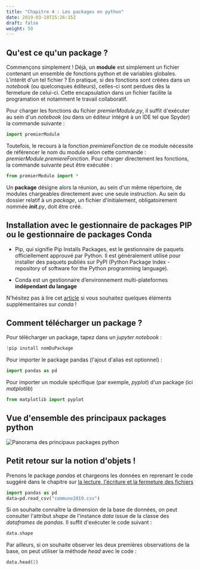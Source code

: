 ```yaml
---
title: "Chapitre 4 : Les packages en python"
date: 2019-03-18T15:26:15Z
draft: false
weight: 50
---
```


## Qu'est ce qu'un package ?

Commençons simplement ! Déjà, un **module** est simplement un fichier contenant un ensemble de fonctions python et de variables globales. L'intérêt d'un tel fichier ? En pratique, si des fonctions sont créées dans un *notebook* (ou quelconques éditeurs), celles-ci sont perdues dès la fermeture de celui-ci. Cette encapsulation dans un fichier facilite la programation et notamment le travail collaboratif.

Pour charger les fonctions du fichier *premierModule.py*, il suffit d'exécuter au sein d'un *notebook* (ou dans un éditeur intégré à un IDE tel que Spyder) la commande suivante :

```python
import premierModule
```

Toutefois, le recours à la fonction *premiereFonction* de ce module nécessite de référencer le nom du module selon cette commande : *premierModule.premiereFonction*. Pour charger directement les fonctions, la commande suivante peut être exécutée :

```python
from premierModule import *
```

Un **package** désigne alors la réunion, au sein d'un même répertoire, de modules chargeables directement avec une seule instruction. Au sein du dossier relatif à un *package*, un fichier d'initialement, obligatoirement nommée *__init__.py*, doit être créé. 

## Installation avec le gestionnaire de packages PIP ou le gestionnaire de packages Conda

* Pip, qui signifie Pip Installs Packages, est le gestionnaire de paquets officiellement approuvé par Python. Il est généralement utilisé pour installer des paquets publiés sur PyPI (Python Package Index -repository of software for the Python programming language).

* Conda est un gestionnaire d’environnement multi-plateformes **indépendant du langage**

N'hésitez pas à lire cet [article](https://jakevdp.github.io/blog/2016/08/25/conda-myths-and-misconceptions/) si vous souhaitez quelques éléments supplémentaires sur *conda* !


## Comment télécharger un package ?

Pour télécharger un package, tapez dans un *jupyter notebook* :

```python
!pip install nomDuPackage
```

Pour importer le package pandas (l'ajout d'alias est optionnel) :

```python
import pandas as pd
```
Pour importer un module spécifique (par exemple, *pyplot*) d'un package (ici *matplotlib*)

```python
from matplotlib import pyplot
```

## Vue d'ensemble des principaux packages python

![Panorama des principaux packages python](../../images/packagesPython.jpeg "packagesPython")

## Petit retour sur la notion d'objets !

Prenons le package *pandas* et chargeons les données en reprenant le code suggéré dans le chapitre sur [la lecture, l'écriture et la fermeture des fichiers](../chapter3)

```python
import pandas as pd
data=pd.read_csv("commune2019.csv")
```

Si on souhaite connaître la dimension de la base de données, on peut consulter l'attribut *shape* de l'instance *data* issue de la classe des *dataframes* de *pandas*. Il suffit d'exécuter le code suivant :

```python
data.shape
```

Par ailleurs, si on souhaite observer les deux premières observations de la base, on peut utiliser la méthode *head* avec le code :

```python
data.head(2)
```
